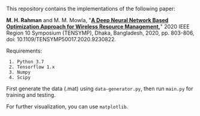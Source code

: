 This repository contains the implementations of the following paper:

**M. H. Rahman** and M. M. Mowla, "**[A Deep Neural Network Based Optimization Approach for Wireless Resource Management](https://ieeexplore.ieee.org/document/9230822),**" 2020 IEEE Region 10 Symposium (TENSYMP), Dhaka, Bangladesh, 2020, pp. 803-806, doi: 10.1109/TENSYMP50017.2020.9230822.

Requirements:

     1. Python 3.7
     2. Tensorflow 1.x
     3. Numpy
     4. Scipy

First generate the data (.mat) using `data-generator.py`, then run `main.py` for training and testing.

For further visualization, you can use `matplotlib`.